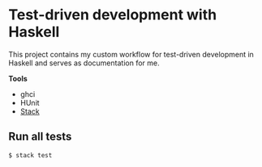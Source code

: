 # Test-driven development with Haskell

This project contains my custom workflow for test-driven development in Haskell 
and serves as documentation for me.

**Tools**
* ghci
* HUnit
* [Stack](https://docs.haskellstack.org/en/stable/README/)

## Run all tests
```bash
$ stack test
```